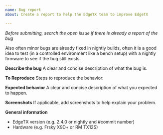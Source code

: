 ```yaml
---
name: Bug report
about: Create a report to help the EdgeTX team to improve EdgeTX

---
```

*Before submitting,  search the open issue if there is already a report of the bug*

Also often minor bugs are already fixed in nightly builds, often it is
a good idea to test (in a controlled environment like a bench setup)
with a nightly firmware to see if the bug still exists.

**Describe the bug**
A clear and concise description of what the bug is.

**To Reproduce**
Steps to reproduce the behavior:

**Expected behavior**
A clear and concise description of what you expected to happen.

**Screenshots**
If applicable, add screenshots to help explain your problem.

**General information**
 - EdgeTX version (e.g. 2.4.0 or nightly and #commit number)
 - Hardware (e.g. Frsky X9D+ or RM TX12S)
 
